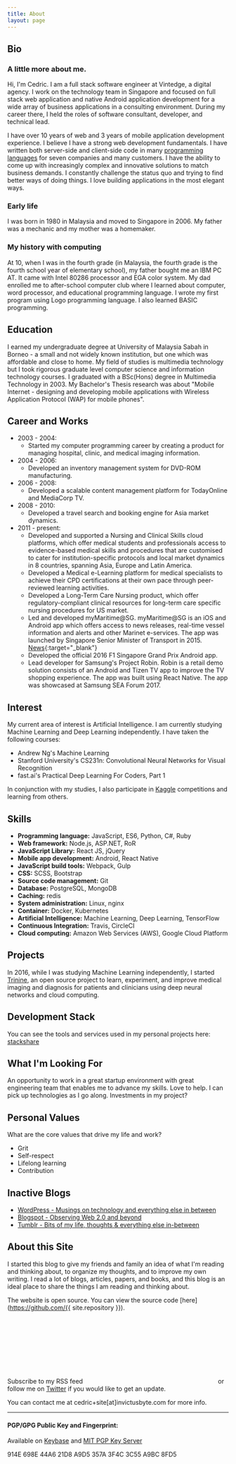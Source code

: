 ```yaml
---
title: About
layout: page
---
```


## Bio
### A little more about me.

Hi, I'm Cedric. I am a full stack software engineer at Vintedge, a digital agency. I work on the technology team in Singapore and focused on full stack web application and native Android application development for a wide array of business applications in a consulting environment. During my career there, I held the roles of software consultant, developer, and technical lead.

I have over 10 years of web and 3 years of mobile application development experience. I believe I have a strong web development fundamentals. I have written both server-side and client-side code in many <a href="#programming-language">programming languages</a> for seven companies and many customers. I have the ability to come up with increasingly complex and innovative solutions to match business demands. I constantly challenge the status quo and trying to find better ways of doing things. I love building applications in the most elegant ways.

### Early life

I was born in 1980 in Malaysia and moved to Singapore in 2006. My father was a mechanic and my mother was a homemaker.

### My history with computing

At 10, when I was in the fourth grade (in Malaysia, the fourth grade is the fourth school year of elementary school), my father bought me an IBM PC AT. It came with Intel 80286 processor and EGA color system. My dad enrolled me to after-school computer club where I learned about computer, word processor, and educational programming language. I wrote my first program using Logo programming language. I also learned BASIC programming.

## Education

I earned my undergraduate degree at University of Malaysia Sabah in Borneo - a small and not widely known institution, but one which was affordable and close to home. My field of studies is multimedia technology but I took rigorous graduate level computer science and information technology courses. I graduated with a BSc(Hons) degree in Multimedia Technology in 2003. My Bachelor's Thesis research was about "Mobile Internet - designing and developing mobile applications with Wireless Application Protocol (WAP) for mobile phones".

## Career and Works

* 2003 - 2004:
	* Started my computer programming career by creating a product for managing hospital, clinic, and medical imaging information.
* 2004 - 2006:
	* Developed an inventory management system for DVD-ROM manufacturing.
* 2006 - 2008:
	* Developed a scalable content management platform for TodayOnline and MediaCorp TV.
* 2008 - 2010:
	* Developed a travel search and booking engine for Asia market dynamics.
* 2011 - present:
	* Developed and supported a Nursing and Clinical Skills cloud platforms, which offer medical students and professionals access to evidence-based medical skills and procedures that are customised to cater for institution-specific protocols and local market dynamics in 8 countries, spanning Asia, Europe and Latin America.
	* Developed a Medical e-Learning platform for medical specialists to achieve their CPD certifications at their own pace through peer-reviewed learning activities.
	* Developed a Long-Term Care Nursing product, which offer regulatory-compliant clinical resources for long-term care specific nursing procedures for US market.
	* Led and developed myMaritime@SG. myMaritime@SG is an iOS and Android app which offers access to news releases, real-time vessel information and alerts and other Marinet e-services. The app was launched by Singapore Senior Minister of Transport in 2015. [News](http://www.mpa.gov.sg/web/portal/home/media-centre/news-releases/detail/899656d4-3fb6-4622-8521-fc02eba329c1){:target="_blank"}
	* Developed the official 2016 F1 Singapore Grand Prix Android app.
	* Lead developer for Samsung's Project Robin. Robin is a retail demo solution consists of an Android and Tizen TV app to improve the TV shopping experience. The app was built using React Native. The app was showcased at Samsung SEA Forum 2017.

## Interest

My current area of interest is Artificial Intelligence. I am currently studying Machine Learning and Deep Learning independently. I have taken the following courses:

* Andrew Ng's Machine Learning
* Stanford University's CS231n: Convolutional Neural Networks for Visual Recognition
* fast.ai's Practical Deep Learning For Coders, Part 1

In conjunction with my studies, I also participate in <a href="https://www.kaggle.com/cedrickchee" target="_blank">Kaggle</a> competitions and learning from others.

## Skills

* <a name="programming-language" aria-hidden="true"></a>**Programming language:** JavaScript, ES6, Python, C#, Ruby
* **Web framework:** Node.js, ASP.NET, RoR
* **JavaScript Library:** React JS, jQuery
* **Mobile app development:** Android, React Native
* **JavaScript build tools:** Webpack, Gulp
* **CSS:** SCSS, Bootstrap
* **Source code management:** Git
* **Database:** PostgreSQL, MongoDB
* **Caching:** redis
* **System administration:** Linux, nginx
* **Container:** Docker, Kubernetes
* **Artificial Intelligence:** Machine Learning, Deep Learning, TensorFlow
* **Continuous Integration:** Travis, CircleCI
* **Cloud computing:** Amazon Web Services (AWS), Google Cloud Platform

## Projects

In 2016, while I was studying Machine Learning independently, I started <a href="https://trinine.io" target="_blank">Trinine</a>, an open source project to learn, experiment, and improve medical imaging and diagnosis for patients and clinicians using deep neural networks and cloud computing.

## Development Stack

You can see the tools and services used in my personal projects here: <a target="_blank" href="https://stackshare.io/cedrickchee">stackshare</a>

## What I'm Looking For

An opportunity to work in a great startup environment with great engineering team that enables me to advance my skills. Love to help. I can pick up technologies as I go along. Investments in my project?

## Personal Values

What are the core values that drive my life and work?

* Grit
* Self-respect
* Lifelong learning
* Contribution

## Inactive Blogs

* <a href="https://cedrickchee.wordpress.com/" target="_blank">WordPress - Musings on technology and everything else in between</a>
* <a href="http://cedrickchee.blogspot.com/" target="_blank">Blogspot - Observing Web 2.0 and beyond</a>
* <a href="http://cedrickchee.tumblr.com/" target="_blank">Tumblr - Bits of my life, thoughts & everything else in-between</a>

## About this Site

I started this blog to give my friends and family an idea of what I'm reading and thinking about, to organize my thoughts, and to improve my own writing. I read a lot of blogs, articles, papers, and books, and this blog is an ideal place to share the things I am reading and thinking about.

The website is open source. You can view the source code [here](https://github.com/{{ site.repository }}).

Subscribe to my RSS feed <a class="link" href="{{ site.url }}/feed.xml" target="_blank"><svg class="icon icon-rss"><use xlink:href="#icon-rss"></use></svg></a> or follow me on <a href="https://twitter.com/cedric_chee" target="_blank">Twitter</a> if you would like to get an update.

You can contact me at cedric+site[at]invictusbyte.com for more info.

---

#### PGP/GPG Public Key and Fingerprint:

Available on [Keybase] and [MIT PGP Key Server]

914E 698E 44A6 21D8 A9D5 357A 3F4C 3C55 A9BC 8FD5

[Keybase]: https://keybase.io/cedric
[MIT PGP Key Server]: https://pgp.mit.edu/pks/lookup?op=vindex&search=0x3F4C3C55A9BC8FD5
